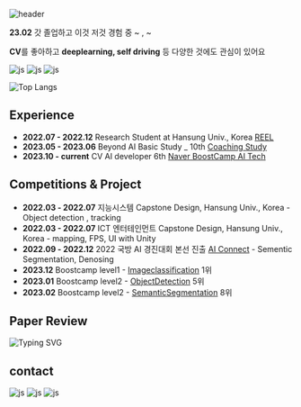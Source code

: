 ![header](https://capsule-render.vercel.app/api?type=waving&color=timeGradient&height=200&section=header&text=Im._.SH&animation=fadeIn&fontAlign=80
)

**23.02** 갓 졸업하고 이것 저것 경험 중 ~ , ~

**CV**를 좋아하고 **deeplearning, self driving** 등 다양한 것에도 관심이 있어요

![js](https://img.shields.io/badge/Python-3776AB?style=for-the-badge&logo=python&logoColor=white)  ![js](https://img.shields.io/badge/TensorFlow-FF6F00?style=for-the-badge&logo=tensorflow&logoColor=white)
![js](https://img.shields.io/badge/C%2B%2B-00599C?style=for-the-badge&logo=c%2B%2B&logoColor=white)

![Top Langs](https://github-readme-stats.vercel.app/api/top-langs/?username=dlatjgus0612)

## Experience 

 - **2022.07 - 2022.12** Research Student at Hansung Univ., Korea [REEL](https://sites.google.com/view/hsreelab)
 - **2023.05 - 2023.06** Beyond AI Basic Study _ 10th [Coaching Study](https://www.boostcourse.org/study-ai111-2023)
 - **2023.10 - current** CV AI developer 6th [Naver BoostCamp AI Tech](https://boostcamp.connect.or.kr/program_ai.html)

## Competitions & Project
 - **2022.03 - 2022.07** 지능시스템 Capstone Design, Hansung Univ., Korea - Object detection , tracking
 - **2022.03 - 2022.07** ICT 엔터테인먼트 Capstone Design, Hansung Univ., Korea - mapping, FPS, UI with Unity
 - **2022.09 - 2022.12** 2022 국방 AI 경진대회 본선 진출  [AI Connect](https://aiconnect.kr/competition/detail/213) - Sementic Segmentation, Denosing
 - **2023.12** Boostcamp level1 - [Imageclassification](https://github.com/boostcampaitech6/level1-imageclassification-cv-01) 1위
 - **2023.01** Boostcamp level2 - [ObjectDetection](https://github.com/boostcampaitech6/level2-objectdetection-cv-08) 5위
 - **2023.02** Boostcamp level2 - [SemanticSegmentation](https://github.com/boostcampaitech6/level2-cv-semanticsegmentation-cv-08) 8위 
## Paper Review
![Typing SVG](https://readme-typing-svg.demolab.com/?lines=not+yet+^^;)
## contact
![js](https://img.shields.io/badge/Gmail-D14836?style=for-the-badge&logo=gmail&logoColor=white) ![js](https://img.shields.io/badge/Slack-4A154B?style=for-the-badge&logo=slack&logoColor=white) ![js](https://img.shields.io/badge/Discord-7289DA?style=for-the-badge&logo=discord&logoColor=white)

